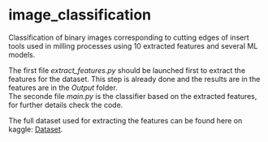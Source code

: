 # image_classification
Classification of binary images corresponding to cutting edges of insert tools used in milling processes using 10 extracted features and several ML models. 

The first file _extract_features.py_ should be launched first to extract the features for the dataset. This step is already done and the results are in the features are in the _Output_ folder.<br>
The seconde file _main.py_ is the classifier based on the extracted features, for further details check the code.<br>

The full dataset used for extracting the features can be found here on kaggle: [Dataset](https://www.kaggle.com/datasets/ayoubjhabli/image-classification).
